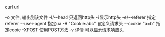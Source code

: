 curl url

-o 文件, 输出到该文件
-I/--head 只返回http头
-i 显示http头
-e/--referer 指定referer
--user-agent 指定ua
-H "Cookie:abc" 自定义请求头
--cookie "a=b" 指定cooie
-XPOST 使用POST方法
-v 详情 可以显示请求响应头